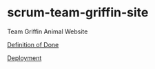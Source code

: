 # scrum-team-griffin-site
Team Griffin Animal Website

[Definition of Done](https://github.com/bwart-mkto/scrum-team-griffin-site/wiki/Definition-of-Done)

[Deployment](https://bwart-mkto.github.io/scrum-team-griffin-site/)
